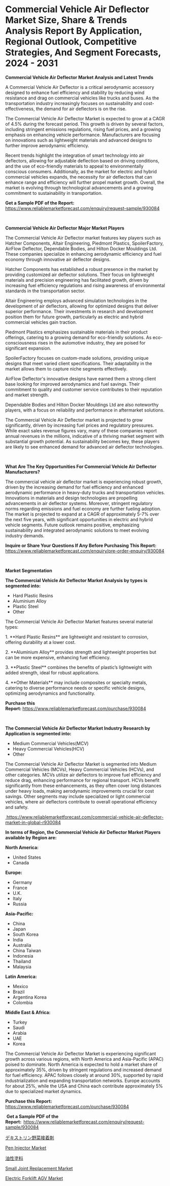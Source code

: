 <p><h1>Commercial Vehicle Air Deflector Market Size, Share & Trends Analysis Report By Application, Regional Outlook, Competitive Strategies, And Segment Forecasts, 2024 - 2031</h1></p><p><strong>Commercial Vehicle Air Deflector Market Analysis and Latest Trends</strong></p>
<p><p>A Commercial Vehicle Air Deflector is a critical aerodynamic accessory designed to enhance fuel efficiency and stability by reducing wind resistance and drag on commercial vehicles like trucks and buses. As the transportation industry increasingly focuses on sustainability and cost-effectiveness, the demand for air deflectors is on the rise.</p><p>The Commercial Vehicle Air Deflector Market is expected to grow at a CAGR of 4.5% during the forecast period. This growth is driven by several factors, including stringent emissions regulations, rising fuel prices, and a growing emphasis on enhancing vehicle performance. Manufacturers are focusing on innovations such as lightweight materials and advanced designs to further improve aerodynamic efficiency.</p><p>Recent trends highlight the integration of smart technology into air deflectors, allowing for adjustable deflection based on driving conditions, and the use of eco-friendly materials to appeal to environmentally conscious consumers. Additionally, as the market for electric and hybrid commercial vehicles expands, the necessity for air deflectors that can enhance range and efficiency will further propel market growth. Overall, the market is evolving through technological advancements and a growing commitment to sustainability in transportation.</p></p>
<p><strong>Get a Sample PDF of the Report:&nbsp;</strong> <a href="https://www.reliablemarketforecast.com/enquiry/request-sample/930084">https://www.reliablemarketforecast.com/enquiry/request-sample/930084</a></p>
<p>&nbsp;</p>
<p><strong>Commercial Vehicle Air Deflector Major Market Players</strong></p>
<p><p>The Commercial Vehicle Air Deflector market features key players such as Hatcher Components, Altair Engineering, Piedmont Plastics, SpoilerFactory, AirFlow Deflector, Dependable Bodies, and Hilton Docker Mouldings Ltd. These companies specialize in enhancing aerodynamic efficiency and fuel economy through innovative air deflector designs.</p><p>Hatcher Components has established a robust presence in the market by providing customized air deflector solutions. Their focus on lightweight materials and precision engineering has facilitated growth, driven by increasing fuel efficiency regulations and rising awareness of environmental standards in the transportation sector.</p><p>Altair Engineering employs advanced simulation technologies in the development of air deflectors, allowing for optimized designs that deliver superior performance. Their investments in research and development position them for future growth, particularly as electric and hybrid commercial vehicles gain traction.</p><p>Piedmont Plastics emphasizes sustainable materials in their product offerings, catering to a growing demand for eco-friendly solutions. As eco-consciousness rises in the automotive industry, they are poised for significant expansion.</p><p>SpoilerFactory focuses on custom-made solutions, providing unique designs that meet varied client specifications. Their adaptability in the market allows them to capture niche segments effectively.</p><p>AirFlow Deflector's innovative designs have earned them a strong client base looking for improved aerodynamics and fuel savings. Their commitment to quality and customer service contributes to their reputation and market strength.</p><p>Dependable Bodies and Hilton Docker Mouldings Ltd are also noteworthy players, with a focus on reliability and performance in aftermarket solutions.</p><p>The Commercial Vehicle Air Deflector market is projected to grow significantly, driven by increasing fuel prices and regulatory pressures. While exact sales revenue figures vary, many of these companies report annual revenues in the millions, indicative of a thriving market segment with substantial growth potential. As sustainability becomes key, these players are likely to see enhanced demand for advanced air deflector technologies.</p></p>
<p>&nbsp;</p>
<p><strong>What Are The Key Opportunities For Commercial Vehicle Air Deflector Manufacturers?</strong></p>
<p><p>The commercial vehicle air deflector market is experiencing robust growth, driven by the increasing demand for fuel efficiency and enhanced aerodynamic performance in heavy-duty trucks and transportation vehicles. Innovations in materials and design technologies are propelling advancements in air deflector systems. Moreover, stringent regulatory norms regarding emissions and fuel economy are further fueling adoption. The market is projected to expand at a CAGR of approximately 5-7% over the next five years, with significant opportunities in electric and hybrid vehicle segments. Future outlook remains positive, emphasizing sustainability and integrated aerodynamic solutions to meet evolving industry demands.</p></p>
<p><strong>Inquire or Share Your Questions If Any Before Purchasing This Report:</strong> <a href="https://www.reliablemarketforecast.com/enquiry/pre-order-enquiry/930084">https://www.reliablemarketforecast.com/enquiry/pre-order-enquiry/930084</a></p>
<p>&nbsp;</p>
<p><strong>Market Segmentation</strong></p>
<p><strong>The Commercial Vehicle Air Deflector Market Analysis by types is segmented into:</strong></p>
<p><ul><li>Hard Plastic Resins</li><li>Aluminium Alloy</li><li>Plastic Steel</li><li>Other</li></ul></p>
<p><p>The Commercial Vehicle Air Deflector Market features several material types: </p><p>1. **Hard Plastic Resins** are lightweight and resistant to corrosion, offering durability at a lower cost.</p><p>2. **Aluminium Alloy** provides strength and lightweight properties but can be more expensive, enhancing fuel efficiency.</p><p>3. **Plastic Steel** combines the benefits of plastic’s lightweight with added strength, ideal for robust applications.</p><p>4. **Other Materials** may include composites or specialty metals, catering to diverse performance needs or specific vehicle designs, optimizing aerodynamics and functionality.</p></p>
<p><strong>Purchase this Report:&nbsp;</strong><a href="https://www.reliablemarketforecast.com/purchase/930084">https://www.reliablemarketforecast.com/purchase/930084</a></p>
<p>&nbsp;</p>
<p><strong>The Commercial Vehicle Air Deflector Market Industry Research by Application is segmented into:</strong></p>
<p><ul><li>Medium Commercial Vehicles(MCV)</li><li>Heavy Commercial Vehicles(HCV)</li><li>Other</li></ul></p>
<p><p>The Commercial Vehicle Air Deflector Market is segmented into Medium Commercial Vehicles (MCVs), Heavy Commercial Vehicles (HCVs), and other categories. MCVs utilize air deflectors to improve fuel efficiency and reduce drag, enhancing performance for regional transport. HCVs benefit significantly from these enhancements, as they often cover long distances under heavy loads, making aerodynamic improvements crucial for cost savings. Other segments may include specialized or light commercial vehicles, where air deflectors contribute to overall operational efficiency and safety.</p></p>
<p><a href="https://www.reliablemarketforecast.com/commercial-vehicle-air-deflector-market-in-global-r930084">&nbsp;https://www.reliablemarketforecast.com/commercial-vehicle-air-deflector-market-in-global-r930084</a></p>
<p><strong>In terms of Region, the Commercial Vehicle Air Deflector Market Players available by Region are:</strong></p>
<p>
    <p> <strong> North America: </strong>
        <ul>
            <li>United States</li>
            <li>Canada</li>
        </ul>
        </p> 
    <p> <strong> Europe: </strong>
        <ul>
            <li>Germany</li>
            <li>France</li>
            <li>U.K.</li>
            <li>Italy</li>
            <li>Russia</li>
        </ul>
        </p> 
    <p> <strong> Asia-Pacific: </strong>
        <ul>
            <li>China</li>
            <li>Japan</li>
            <li>South Korea</li>
            <li>India</li>
            <li>Australia</li>
            <li>China Taiwan</li>
            <li>Indonesia</li>
            <li>Thailand</li>
            <li>Malaysia</li>
        </ul>
        </p> 
    <p> <strong> Latin America: </strong>
        <ul>
            <li>Mexico</li>
            <li>Brazil</li>
            <li>Argentina Korea</li>
            <li>Colombia</li>
        </ul>
        </p> 
    <p> <strong> Middle East & Africa: </strong>
        <ul>
            <li>Turkey</li>
            <li>Saudi</li>
            <li>Arabia</li>
            <li>UAE</li>
            <li>Korea</li>
        </ul>
    </p>
    </p>
<p><p>The Commercial Vehicle Air Deflector Market is experiencing significant growth across various regions, with North America and Asia-Pacific (APAC) poised to dominate. North America is expected to hold a market share of approximately 35%, driven by stringent regulations and increased demand for fuel efficiency. APAC follows closely at around 30%, supported by rapid industrialization and expanding transportation networks. Europe accounts for about 25%, while the USA and China each contribute approximately 5% due to specialized market dynamics.</p></p>
<p><strong>Purchase this Report: </strong><a href="https://www.reliablemarketforecast.com/purchase/930084">https://www.reliablemarketforecast.com/purchase/930084</a></p>
<p>&nbsp;<strong>Get a Sample PDF of the Report:&nbsp;&nbsp;</strong><a href="https://www.reliablemarketforecast.com/enquiry/request-sample/930084">https://www.reliablemarketforecast.com/enquiry/request-sample/930084</a></p>
<p><strong></strong></p>
<p><p><a href="https://medium.com/@amilkarrodriguez2/dextrin-vegetable-adhesives-market-%E3%81%AE%E3%82%B0%E3%83%AD%E3%83%BC%E3%83%90%E3%83%AB%E5%B8%82%E5%A0%B4%E6%A6%82%E8%A6%81%E3%81%AF-%E4%B8%96%E7%95%8C%E3%81%8A%E3%82%88%E3%81%B3%E4%B8%BB%E8%A6%81%E5%B8%82%E5%A0%B4%E3%81%AB%E3%81%8A%E3%81%91%E3%82%8B%E6%A5%AD%E7%95%8C%E3%81%AB%E5%BD%B1%E9%9F%BF%E3%82%92%E4%B8%8E%E3%81%88%E3%82%8B%E4%B8%BB%E8%A6%81%E3%81%AA%E3%83%88%E3%83%AC%E3%83%B3%E3%83%89%E3%81%AB%E3%81%A4%E3%81%84%E3%81%A6-%E7%8B%AC%E8%87%AA%E3%81%AE%E8%A6%96%E7%82%B9%E3%82%92%E6%8F%90%E4%BE%9B%E3%81%97%E3%81%BE%E3%81%99-57093abcc25a">デキストリン野菜接着剤</a></p><p><a href="https://www.linkedin.com/pulse/global-pen-injector-market-analysis-trends-forecasts-growth-dpt2e?trackingId=ff3MTnL3Rs6RQvPhwdmi1w%3D%3D">Pen Injector Market</a></p><p><a href="https://medium.com/@amilkarrodriguez2/oil-based-paints-market-%E3%81%AE%E3%82%B0%E3%83%AD%E3%83%BC%E3%83%90%E3%83%AB%E5%B8%82%E5%A0%B4%E6%A6%82%E8%A6%81%E3%81%AF-%E4%B8%96%E7%95%8C%E3%81%8A%E3%82%88%E3%81%B3%E4%B8%BB%E8%A6%81%E5%B8%82%E5%A0%B4%E3%81%AB%E3%81%8A%E3%81%91%E3%82%8B%E6%A5%AD%E7%95%8C%E3%81%AB%E5%BD%B1%E9%9F%BF%E3%82%92%E4%B8%8E%E3%81%88%E3%82%8B%E4%B8%BB%E8%A6%81%E3%81%AA%E3%83%88%E3%83%AC%E3%83%B3%E3%83%89%E3%81%AB%E3%81%A4%E3%81%84%E3%81%A6-%E7%8B%AC%E8%87%AA%E3%81%AE%E8%A6%96%E7%82%B9%E3%82%92%E6%8F%90%E4%BE%9B%E3%81%97%E3%81%BE%E3%81%99-84b1767c483b">油性塗料</a></p><p><a href="https://www.linkedin.com/pulse/global-small-joint-replacement-industry-analysis-report-oasae?trackingId=B8TMrpjzTIWGKGBhd2ptzQ%3D%3D">Small Joint Replacement Market</a></p><p><a href="https://issuu.com/reportprime-2/docs/electric-forklift-agv-market-size-2_6de448f10a63c4">Electric Forklift AGV Market</a></p></p>